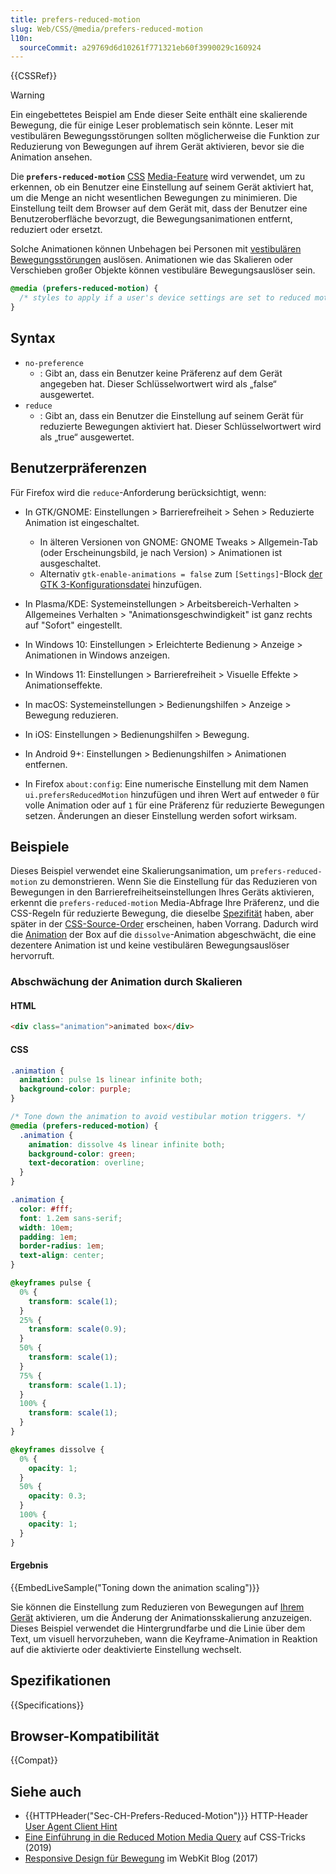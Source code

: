 ```yaml
---
title: prefers-reduced-motion
slug: Web/CSS/@media/prefers-reduced-motion
l10n:
  sourceCommit: a29769d6d10261f771321eb60f3990029c160924
---
```


{{CSSRef}}

> [!WARNING]
> Ein eingebettetes Beispiel am Ende dieser Seite enthält eine skalierende Bewegung, die für einige Leser problematisch sein könnte. Leser mit vestibulären Bewegungsstörungen sollten möglicherweise die Funktion zur Reduzierung von Bewegungen auf ihrem Gerät aktivieren, bevor sie die Animation ansehen.

Die **`prefers-reduced-motion`** [CSS](/de/docs/Web/CSS) [Media-Feature](/de/docs/Web/CSS/@media#media_features) wird verwendet, um zu erkennen, ob ein Benutzer eine Einstellung auf seinem Gerät aktiviert hat, um die Menge an nicht wesentlichen Bewegungen zu minimieren. Die Einstellung teilt dem Browser auf dem Gerät mit, dass der Benutzer eine Benutzeroberfläche bevorzugt, die Bewegungsanimationen entfernt, reduziert oder ersetzt.

Solche Animationen können Unbehagen bei Personen mit [vestibulären Bewegungsstörungen](https://www.a11yproject.com/posts/understanding-vestibular-disorders/) auslösen. Animationen wie das Skalieren oder Verschieben großer Objekte können vestibuläre Bewegungsauslöser sein.

```css
@media (prefers-reduced-motion) {
  /* styles to apply if a user's device settings are set to reduced motion */
}
```

## Syntax

- `no-preference`
  - : Gibt an, dass ein Benutzer keine Präferenz auf dem Gerät angegeben hat. Dieser Schlüsselwortwert wird als „false“ ausgewertet.
- `reduce`
  - : Gibt an, dass ein Benutzer die Einstellung auf seinem Gerät für reduzierte Bewegungen aktiviert hat. Dieser Schlüsselwortwert wird als „true“ ausgewertet.

## Benutzerpräferenzen

Für Firefox wird die `reduce`-Anforderung berücksichtigt, wenn:

- In GTK/GNOME: Einstellungen > Barrierefreiheit > Sehen > Reduzierte Animation ist eingeschaltet.

  - In älteren Versionen von GNOME: GNOME Tweaks > Allgemein-Tab (oder Erscheinungsbild, je nach Version) > Animationen ist ausgeschaltet.
  - Alternativ `gtk-enable-animations = false` zum `[Settings]`-Block [der GTK 3-Konfigurationsdatei](https://wiki.archlinux.org/title/GTK#Configuration) hinzufügen.

- In Plasma/KDE: Systemeinstellungen > Arbeitsbereich-Verhalten > Allgemeines Verhalten > "Animationsgeschwindigkeit" ist ganz rechts auf "Sofort" eingestellt.
- In Windows 10: Einstellungen > Erleichterte Bedienung > Anzeige > Animationen in Windows anzeigen.
- In Windows 11: Einstellungen > Barrierefreiheit > Visuelle Effekte > Animationseffekte.
- In macOS: Systemeinstellungen > Bedienungshilfen > Anzeige > Bewegung reduzieren.
- In iOS: Einstellungen > Bedienungshilfen > Bewegung.
- In Android 9+: Einstellungen > Bedienungshilfen > Animationen entfernen.
- In Firefox `about:config`: Eine numerische Einstellung mit dem Namen `ui.prefersReducedMotion` hinzufügen und ihren Wert auf entweder `0` für volle Animation oder auf `1` für eine Präferenz für reduzierte Bewegungen setzen. Änderungen an dieser Einstellung werden sofort wirksam.

## Beispiele

Dieses Beispiel verwendet eine Skalierungsanimation, um `prefers-reduced-motion` zu demonstrieren. Wenn Sie die Einstellung für das Reduzieren von Bewegungen in den Barrierefreiheitseinstellungen Ihres Geräts aktivieren, erkennt die `prefers-reduced-motion` Media-Abfrage Ihre Präferenz, und die CSS-Regeln für reduzierte Bewegung, die dieselbe [Spezifität](/de/docs/Web/CSS/CSS_cascade/Specificity) haben, aber später in der [CSS-Source-Order](/de/docs/Learn_web_development/Core/Styling_basics/Handling_conflicts#source_order) erscheinen, haben Vorrang. Dadurch wird die [Animation](/de/docs/Web/CSS/CSS_animations/Using_CSS_animations) der Box auf die `dissolve`-Animation abgeschwächt, die eine dezentere Animation ist und keine vestibulären Bewegungsauslöser hervorruft.

### Abschwächung der Animation durch Skalieren

#### HTML

```html
<div class="animation">animated box</div>
```

#### CSS

```css
.animation {
  animation: pulse 1s linear infinite both;
  background-color: purple;
}

/* Tone down the animation to avoid vestibular motion triggers. */
@media (prefers-reduced-motion) {
  .animation {
    animation: dissolve 4s linear infinite both;
    background-color: green;
    text-decoration: overline;
  }
}
```

```css hidden
.animation {
  color: #fff;
  font: 1.2em sans-serif;
  width: 10em;
  padding: 1em;
  border-radius: 1em;
  text-align: center;
}

@keyframes pulse {
  0% {
    transform: scale(1);
  }
  25% {
    transform: scale(0.9);
  }
  50% {
    transform: scale(1);
  }
  75% {
    transform: scale(1.1);
  }
  100% {
    transform: scale(1);
  }
}

@keyframes dissolve {
  0% {
    opacity: 1;
  }
  50% {
    opacity: 0.3;
  }
  100% {
    opacity: 1;
  }
}
```

#### Ergebnis

{{EmbedLiveSample("Toning down the animation scaling")}}

Sie können die Einstellung zum Reduzieren von Bewegungen auf [Ihrem Gerät](#benutzerpräferenzen) aktivieren, um die Änderung der Animationsskalierung anzuzeigen. Dieses Beispiel verwendet die Hintergrundfarbe und die Linie über dem Text, um visuell hervorzuheben, wann die Keyframe-Animation in Reaktion auf die aktivierte oder deaktivierte Einstellung wechselt.

## Spezifikationen

{{Specifications}}

## Browser-Kompatibilität

{{Compat}}

## Siehe auch

- {{HTTPHeader("Sec-CH-Prefers-Reduced-Motion")}} HTTP-Header [User Agent Client Hint](/de/docs/Web/HTTP/Client_hints#user-agent_client_hints)
- [Eine Einführung in die Reduced Motion Media Query](https://css-tricks.com/introduction-reduced-motion-media-query/) auf CSS-Tricks (2019)
- [Responsive Design für Bewegung](https://webkit.org/blog/7551/responsive-design-for-motion/) im WebKit Blog (2017)
